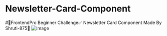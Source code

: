 # Newsletter-Card-Component
#🚀FrontendPro Beginner Challenge✅
Newsletter Card Component
Made By Shruti-875🥰
![image](https://github.com/shruti-875/Newsletter-Card-Component/assets/107703680/2d7d4af2-6c00-40b2-a2ff-d5d1f994574f)
